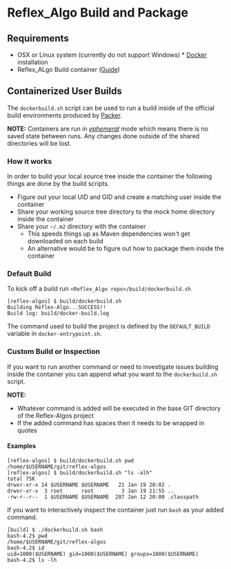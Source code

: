 # Reflex_Algo Build and Package

## Requirements

* OSX or Linux system (currently do not support Windows) * [Docker](https://docs.docker.com/engine/installation/) installation
* Reflex_ALgo Build container
([Guide](https://bitbucket.org/parallelmachines/reflex-algos/src/master/build/packer/README.md))

## Containerized User Builds
The `dockerbuild.sh` script can be used to run a build inside of the official build environments
produced by [Packer](https://bitbucket.org/parallelmachines/reflex_algo/src/master/build/packer/README.md).

**NOTE:** Containers are run in
*[ephemeral](https://docs.docker.com/engine/reference/run/#/clean-up---rm)*
mode which means there is no saved state between runs. Any changes done outside of the shared
directories will be lost.

### How it works
In order to build your local source tree inside the container the following things are done by
the build scripts.

* Figure out your local UID and GID and create a matching user inside the container
* Share your working source tree directory to the mock home directory inside the container
* Share your `~/.m2` directory with the container
    * This speeds things up as Maven dependencies won't get downloaded on each build
    * An alternative would be to figure out how to package them inside the container

### Default Build
To kick off a build run `<Reflex_Algo repo>/build/dockerbuild.sh`

    [reflex-algos] $ build/dockerbuild.sh 
    Building Reflex-Algo...SUCCESS!!
    Build log: build/docker-build.log

The command used to build the project is defined by the `DEFAULT_BUILD` variable in
`docker-entrypoint.sh`.

### Custom Build or Inspection
If you want to run another command or need to investigate issues building inside the container you
can append what you want to the `dockerbuild.sh` script.

**NOTE:**

* Whatever command is added will be executed in the base GIT directory of the Reflex-Algos project
* If the added command has spaces then it needs to be wrapped in quotes


#### Examples

    [reflex-algos] $ build/dockerbuild.sh pwd
    /home/$USERNAME/git/reflex-algos
    [reflex-algos] $ build/dockerbuild.sh "ls -alh"
    total 75K
    drwxr-xr-x 14 $USERNAME $USERNAME   21 Jan 19 20:02 .
    drwxr-xr-x  3 root      root         3 Jan 19 21:55 ..
    -rw-r--r--  1 $USERNAME $USERNAME  287 Jan 12 20:00 .classpath


If you want to interactively inspect the container just run `bash` as your added command.

    [build] $ ./dockerbuild.sh bash
    bash-4.2$ pwd
    /home/$USERNAME/git/reflex-algos
    bash-4.2$ id
    uid=1000($USERNAME) gid=1000($USERNAME) groups=1000($USERNAME)
    bash-4.2$ ls -lh
